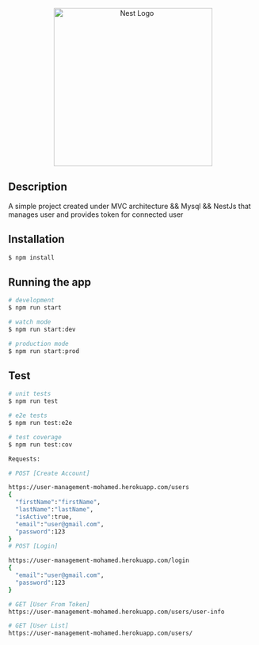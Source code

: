 <p align="center">
  <a href="http://nestjs.com/" target="blank"><img src="https://nestjs.com/img/logo_text.svg" width="320" alt="Nest Logo" /></a>
</p>

[circleci-image]: https://img.shields.io/circleci/build/github/nestjs/nest/master?token=abc123def456
[circleci-url]: https://circleci.com/gh/nestjs/nest

## Description

A simple project created under MVC architecture && Mysql && NestJs that manages user and provides token for connected user

## Installation

```bash
$ npm install
```

## Running the app

```bash
# development
$ npm run start

# watch mode
$ npm run start:dev

# production mode
$ npm run start:prod
```

## Test

```bash
# unit tests
$ npm run test

# e2e tests
$ npm run test:e2e

# test coverage
$ npm run test:cov

Requests:

# POST [Create Account]

https://user-management-mohamed.herokuapp.com/users
{
  "firstName":"firstName",
  "lastName":"lastName",
  "isActive":true, 
  "email":"user@gmail.com", 
  "password":123
}
# POST [Login]

https://user-management-mohamed.herokuapp.com/login
{
  "email":"user@gmail.com", 
  "password":123
}

# GET [User From Token]
https://user-management-mohamed.herokuapp.com/users/user-info

# GET [User List]
https://user-management-mohamed.herokuapp.com/users/